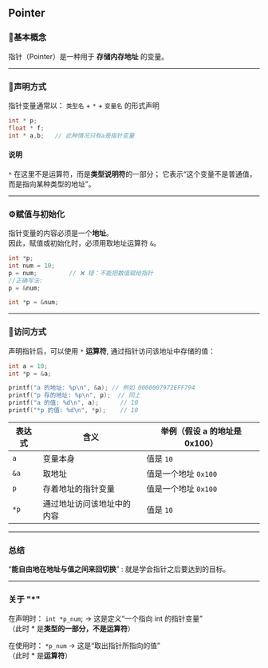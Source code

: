## Pointer

### 🌿基本概念

指针（Pointer）是一种用于 **存储内存地址** 的变量。<br>

---

### 📘声明方式
指针变量通常以： `类型名` + `*` + `变量名` 的形式声明
```c
int * p;    
float * f;   
int * a,b;   // 此种情况只有a是指针变量
```
#### 说明
`*` 在这里不是运算符，而是**类型说明符**的一部分；
它表示“这个变量不是普通值，而是指向某种类型的地址”。

---

### ⚙️赋值与初始化
指针变量的内容必须是一个**地址**。<br>
因此，赋值或初始化时，必须用取地址运算符 `&`。

```c
int *p;
int num = 10;
p = num;         // ❌ 错：不能把数值赋给指针
//正确写法: 
p = &num;  
```
```c
int *p = &num;
```
---

### 📗访问方式

声明指针后，可以使用 `*` **运算符**, 通过指针访问该地址中存储的值：
```c
int a = 10;
int *p = &a;

printf("a 的地址: %p\n", &a); // 例如 0000007972EFF794
printf("p 存的地址: %p\n", p);  // 同上
printf("a 的值: %d\n", a);      // 10
printf("*p 的值: %d\n", *p);    // 10

```

| 表达式  | 含义            | 举例（假设 a 的地址是 0x100） |
| ---- | ------------- | ------------------- |
| `a`  | 变量本身          | 值是 `10`             |
| `&a` | 取地址           | 值是一个地址 `0x100`          |
| `p`  | 存着地址的指针变量     | 值是一个地址 `0x100`          |
| `*p` | 通过地址访问该地址中的内容 | 值是 `10`             |

---

### 总结
“**能自由地在地址与值之间来回切换**” : 就是学会指针之后要达到的目标。

---

### 关于 "*"

在声明时：
`int *p_num`; → 这是定义“一个指向 int 的指针变量”<br>
（此时 * 是**类型的一部分，不是运算符**）

在使用时：
`*p_num` → 这是“取出指针所指向的值”<br>
（此时 * 是**运算符**）


